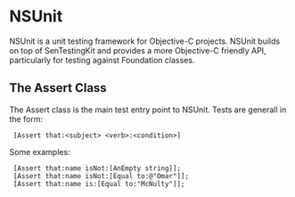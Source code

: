 NSUnit
======

NSUnit is a unit testing framework for Objective-C projects. NSUnit builds on top of SenTestingKit and provides a more Objective-C friendly API, particularly for testing against Foundation classes.

The Assert Class
----------------

The Assert class is the main test entry point to NSUnit. Tests are generall in the form:

     [Assert that:<subject> <verb>:<condition>]
   
Some examples:

     [Assert that:name isNot:[AnEmpty string]];
     [Assert that:name isNot:[Equal to:@"Omar"]];
     [Assert that:name is:[Equal to:"McNulty"]];


   